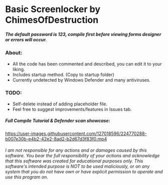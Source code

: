 # Basic Screenlocker by ChimesOfDestruction  
  
##### The default password is 123, compile first before viewing forms designer or errors will occur.  
  
### About:  
* All the code has been commented and described, you can edit it to your liking.  
* Includes startup method. (Copy to startup folder)  
* Currently undetected by Windows Defender and many antiviruses.  
  
### TODO:
* Self-delete instead of adding placeholder file.
* Feel free to suggest improvements/features in Issues tab.  
  
##### Full Compile Tutorial & Defender scan showcase:  
https://user-images.githubusercontent.com/127018596/224770288-b007e30b-e4b2-42e2-8ad2-b2d67d3f83f0.mp4
  


    
###### I am not responsible for any actions and or damages caused by this software. You bear the full responsibility of your actions and acknowledge that this software was created for educational purposes only. This software's intended purpose is NOT to be used maliciously, or on any system that you do not have own or have explicit permission to operate and use this program on.
